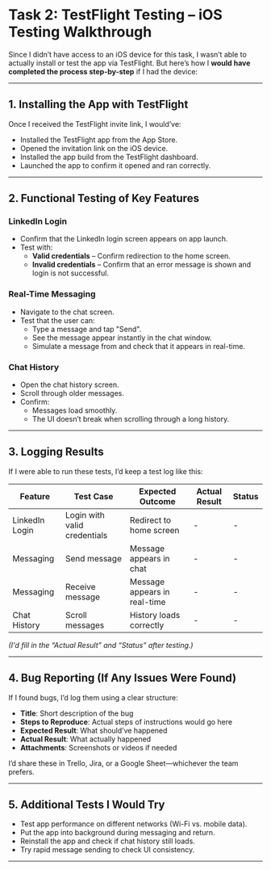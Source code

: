 # Task 2: TestFlight Testing – iOS Testing Walkthrough

Since I didn’t have access to an iOS device for this task, I wasn’t able to actually install or test the app via TestFlight. But here’s how I **would have completed the process step-by-step** if I had the device:

---

## 1. Installing the App with TestFlight

Once I received the TestFlight invite link, I would’ve:

- Installed the TestFlight app from the App Store.
- Opened the invitation link on the iOS device.
- Installed the app build from the TestFlight dashboard.
- Launched the app to confirm it opened and ran correctly.

---

## 2. Functional Testing of Key Features

###  LinkedIn Login
- Confirm that the LinkedIn login screen appears on app launch.
- Test with:
  -  **Valid credentials** – Confirm redirection to the home screen.
  -  **Invalid credentials** – Confirm that an error message is shown and login is not successful.

###  Real-Time Messaging
- Navigate to the chat screen.
- Test that the user can:
  - Type a message and tap "Send".
  - See the message appear instantly in the chat window.
  - Simulate a message from and check that it appears in real-time.

### Chat History
- Open the chat history screen.
- Scroll through older messages.
- Confirm:
  - Messages load smoothly.
  - The UI doesn’t break when scrolling through a long history.

---

## 3. Logging Results

If I were able to run these tests, I’d keep a test log like this:

| Feature         | Test Case                      | Expected Outcome             | Actual Result        | Status |
|----------------|--------------------------------|------------------------------|-----------------------|--------|
| LinkedIn Login | Login with valid credentials   | Redirect to home screen      | -                     | -      |
| Messaging      | Send message                   | Message appears in chat      | -                     | -      |
| Messaging      | Receive message                | Message appears in real-time | -                     | -      |
| Chat History   | Scroll messages                | History loads correctly      | -                     | -      |

_(I'd fill in the “Actual Result” and “Status” after testing.)_

---

## 4. Bug Reporting (If Any Issues Were Found)

If I found bugs, I’d log them using a clear structure:

- **Title**: Short description of the bug
- **Steps to Reproduce**: Actual steps of instructions would go here
- **Expected Result**: What should’ve happened
- **Actual Result**: What actually happened
- **Attachments**: Screenshots or videos if needed

I’d share these in Trello, Jira, or a Google Sheet—whichever the team prefers.

---

## 5. Additional Tests I Would Try

- Test app performance on different networks (Wi-Fi vs. mobile data).
- Put the app into background during messaging and return.
- Reinstall the app and check if chat history still loads.
- Try rapid message sending to check UI consistency.

---

